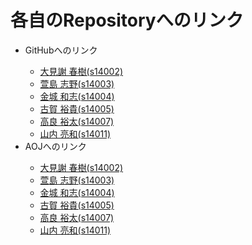 # 各自のRepositoryへのリンク

<ul>
	<li>GitHubへのリンク</li>
	<ul>
		<li><a href='https://github.com/s14002/Prog.Lit.2016' target="_blank">大見謝 春樹(s14002)</a></li>
		<li><a href='https://github.com/s14003/Prog.Lit.2016' target="_blank">萱島 志野(s14003)</a></li>
		<li><a href='https://github.com/s14004/Prog.Lit.2016' target="_blank">金城 和志(s14004)</a></li>
		<li><a href='https://github.com/s14005/Prog.Lit.2016' target="_blank">古賀 裕貴(s14005)</a></li>
		<li><a href='https://github.com/s14007/Prog.Lit.2016' target="_blank">高良 裕太(s14007)</a></li>
		<li><a href='https://github.com/s14011/Prog.Lit.2016' target="_blank">山内 亮和(s14011)</a></li>
	</ul>
	<li>AOJへのリンク</li>
	<ul>
		<li><a href='http://judge.u-aizu.ac.jp/onlinejudge/manager.jsp?uid=s14002' target="_blank">大見謝 春樹(s14002)</a></li>
		<li><a href='http://judge.u-aizu.ac.jp/onlinejudge/manager.jsp?uid=s14003' target="_blank">萱島 志野(s14003)</a></li>
		<li><a href='http://judge.u-aizu.ac.jp/onlinejudge/manager.jsp?uid=s14004' target="_blank">金城 和志(s14004)</a></li>
		<li><a href='http://judge.u-aizu.ac.jp/onlinejudge/manager.jsp?uid=s14005' target="_blank">古賀 裕貴(s14005)</a></li>
		<li><a href='http://judge.u-aizu.ac.jp/onlinejudge/manager.jsp?uid=s14007' target="_blank">高良 裕太(s14007)</a></li>
		<li><a href='http://judge.u-aizu.ac.jp/onlinejudge/manager.jsp?uid=s14011' target="_blank">山内 亮和(s14011)</a></li>
	</ul>
</ul>